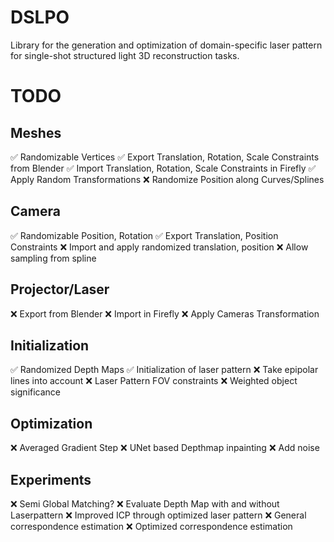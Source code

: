 # DSLPO
Library for the generation and optimization of domain-specific laser pattern for single-shot structured light 3D reconstruction tasks.



# TODO
## Meshes
✅ Randomizable Vertices
✅ Export Translation, Rotation, Scale Constraints from Blender
✅ Import Translation, Rotation, Scale Constraints in Firefly
✅ Apply Random Transformations
❌ Randomize Position along Curves/Splines

## Camera
✅ Randomizable Position, Rotation
✅ Export Translation, Position Constraints
❌ Import and apply randomized translation, position
❌ Allow sampling from spline

## Projector/Laser
❌ Export from Blender
❌ Import in Firefly
❌ Apply Cameras Transformation

## Initialization
✅ Randomized Depth Maps
✅ Initialization of laser pattern
❌ Take epipolar lines into account
❌ Laser Pattern FOV constraints
❌ Weighted object significance

## Optimization
❌ Averaged Gradient Step
❌ UNet based Depthmap inpainting
❌ Add noise

## Experiments
❌ Semi Global Matching?
❌ Evaluate Depth Map with and without Laserpattern
❌ Improved ICP through optimized laser pattern
❌ General correspondence estimation
❌ Optimized correspondence estimation

